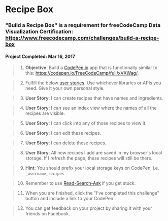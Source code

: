 # **Recipe Box**
### **"Build a Recipe Box"** is a requirement for freeCodeCamp Data Visualization Certification: https://www.freecodecamp.com/challenges/build-a-recipe-box
#### **Project Completed**: Mar 16, 2017

>1. **Objective**: Build a [CodePen.io]('https://codepen.io') app that is functionally similar to this: https://codepen.io/FreeCodeCamp/full/xVXWag/.

>2. Fulfill the below [user stories]('https://en.wikipedia.org/wiki/User_story'). Use whichever libraries or APIs you need. Give it your own personal style.

>3. **User Story**: I can create recipes that have names and ingredients.

>4. **User Story**: I can see an index view where the names of all the recipes are visible.

>5. **User Story**: I can click into any of those recipes to view it.

>6. **User Story**: I can edit these recipes.

>7. **User Story**: I can delete these recipes.

>8. **User Story**: All new recipes I add are saved in my browser's local storage. If I refresh the page, these recipes will still be there.

>9. **Hint**: You should prefix your local storage keys on CodePen, i.e. `_username_recipes`

>10. Remember to use [Read-Search-Ask]('https://github.com/FreeCodeCamp/freecodecamp/wiki/FreeCodeCamp-Get-Help') if you get stuck.

>11. When you are finished, click the "I've completed this challenge" button and include a link to your CodePen.

>12. You can get feedback on your project by sharing it with your friends on Facebook.
